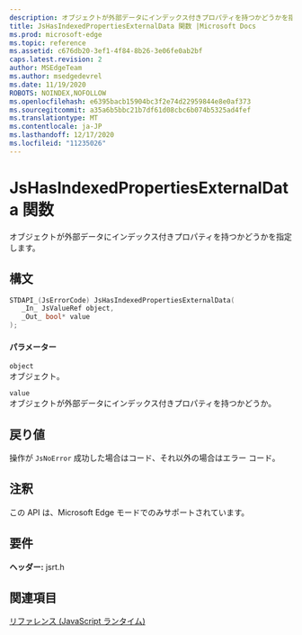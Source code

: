 ```yaml
---
description: オブジェクトが外部データにインデックス付きプロパティを持つかどうかを指定します。
title: JsHasIndexedPropertiesExternalData 関数 |Microsoft Docs
ms.prod: microsoft-edge
ms.topic: reference
ms.assetid: c676db20-3ef1-4f84-8b26-3e06fe0ab2bf
caps.latest.revision: 2
author: MSEdgeTeam
ms.author: msedgedevrel
ms.date: 11/19/2020
ROBOTS: NOINDEX,NOFOLLOW
ms.openlocfilehash: e6395bacb15904bc3f2e74d22959844e8e0af373
ms.sourcegitcommit: a35a6b5bbc21b7df61d08cbc6b074b5325ad4fef
ms.translationtype: MT
ms.contentlocale: ja-JP
ms.lasthandoff: 12/17/2020
ms.locfileid: "11235026"
---
```

# JsHasIndexedPropertiesExternalData 関数

オブジェクトが外部データにインデックス付きプロパティを持つかどうかを指定します。  
  
## 構文  
  
```cpp  
STDAPI_(JsErrorCode) JsHasIndexedPropertiesExternalData(  
   _In_ JsValueRef object,  
   _Out_ bool* value  
);  
```  
  
#### パラメーター  
 `object`  
 オブジェクト。  
  
 `value`  
 オブジェクトが外部データにインデックス付きプロパティを持つかどうか。  
  
## 戻り値  
 操作が `JsNoError` 成功した場合はコード、それ以外の場合はエラー コード。  
  
## 注釈  
 この API は、Microsoft Edge モードでのみサポートされています。  
  
## 要件  
 **ヘッダー:** jsrt.h  
  
## 関連項目  
 [リファレンス (JavaScript ランタイム)](../chakra-hosting/reference-javascript-runtime.md)
